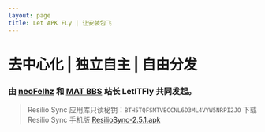 ```yaml
---
layout: page
title: Let APK FLy | 让安装包飞
---
```


# 去中心化 | 独立自主 | 自由分发

### 由 [neoFelhz](https://blog.nfz.moe) 和 [MAT BBS](https://mat.letitfly.me) 站长 LetITFly 共同发起。

> Resilio Sync 应用库只读秘钥：`BTH5TQFSMTVBCCNL6D3ML4VYW5NRPI2JO`
> 下载 Resilio Sync 手机版 [ResilioSync-2.5.1.apk](http://git.oschina.net/neoFelhz/letapkfly/raw/master/ResilioSync/ResilioSync-2.5.1.apk)
